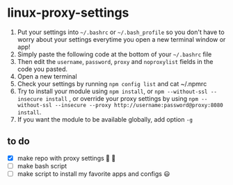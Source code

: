 # linux-proxy-settings

1. Put your settings into `~/.bashrc` or `~/.bash_profile` so you don't have to worry about your settings everytime you open a new terminal window or app!
2. Simply paste the following code at the bottom of your `~/.bashrc` file
3. Then edit the `username`, `password`, `proxy` and `noproxylist` fields in the code you pasted.
4. Open a new terminal
5. Check your settings by running `npm config list` and cat ~/.npmrc
6. Try to install your module using `npm install`, or `npm --without-ssl --insecure install` , or override your proxy settings by using `npm --without-ssl --insecure --proxy http://username:password@proxy:8080 install`.
7. If you want the module to be available globally, add option `-g`

## to do
- [x] make repo with proxy settings :tada: :rofl:
- [ ] make bash script
- [ ] make script to install my favorite apps and configs :smiley:
